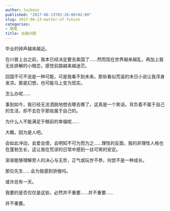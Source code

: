 ```yaml
---
author: loikein
published: "2017-06-13T02:20:00+02:00"
slug: 2017-06-13-matter-of-future
categories:
- 随笔
title: 出路问题
---
```

毕业的钟声越来越近。

在川普上台之前，我本已经决定要去美国了……然而现在世界越来越乱，再加上我无处排解的小暗恋，感觉前路越来越迷茫。

回国不可不说是一种可能，可是我看不到未来。那些看似荒诞的末日小说让我浑身发凉。那是幻想，也可能马上变为现实。

怎么办呢……

事到如今，我已经无法洒脱地想去哪去哪了。这真是一个笑话。背负着不属于自己的生活，却不去在乎那些属于自己的。

为什么人不能满足于眼前的幸福呢……

大概，因为是人吧。

会如此冲动，会爱会恨，会明知不可为而为之……理性的反面，我的非理性人格也在蓬勃生长，这让我在荒谬的日常中感到一丝可笑的安定。

渐渐能够理解旁人的决心与无奈，正气或玩世不恭，何尝不是一种成长。

那位先生……会为我感到骄傲吗。

或许总有一天。

我要的是否仅仅是这些，必然并不重要……并不重要……

并不重要。
